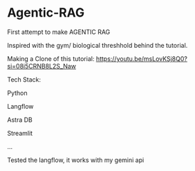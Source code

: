 # Agentic-RAG
First attempt to make AGENTIC RAG

Inspired with the gym/ biological threshhold behind the tutorial.


Making a Clone of this tutorial: https://youtu.be/msLovKSj8Q0?si=08i5CRNB8L2S_Naw


Tech Stack:

Python

Langflow

Astra DB

Streamlit

...

Tested the langflow, it works with my gemini api
